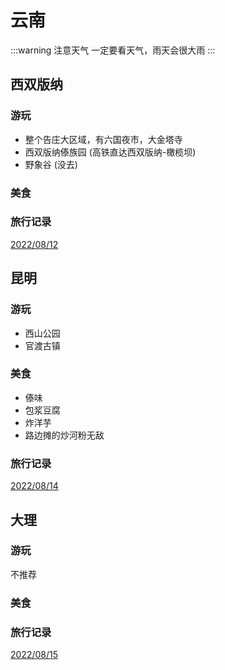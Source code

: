 # 云南

:::warning 注意天气
一定要看天气，雨天会很大雨
:::

## 西双版纳

### 游玩

- 整个告庄大区域，有六国夜市，大金塔寺
- 西双版纳傣族园 (高铁直达西双版纳-橄榄坝)
- 野象谷 (没去)

### 美食

### 旅行记录

[2022/08/12](../../travelogue/20220812)

## 昆明

### 游玩

- 西山公园
- 官渡古镇

### 美食

- 傣味
- 包浆豆腐
- 炸洋芋
- 路边摊的炒河粉无敌

### 旅行记录

[2022/08/14](../../travelogue/20220812)

## 大理

### 游玩

不推荐

### 美食

### 旅行记录

[2022/08/15](../../travelogue/20220812)

